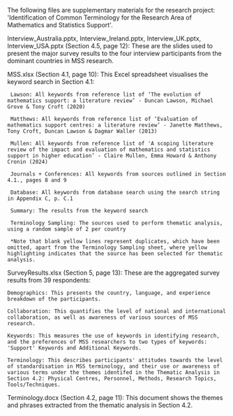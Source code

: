 The following files are supplementary materials for the research project: 'Identification of Common Terminology for the Research Area of Mathematics and Statistics Support'.

Interview_Australia.pptx, Interview_Ireland.pptx, Interview_UK.pptx, Interview_USA.pptx (Section 4.5, page 12): These are the slides used to present the major survey results to the four interview participants from the dominant countries in MSS research.

MSS.xlsx (Section 4.1, page 10): This Excel spreadsheet visualises the keyword search in Section 4.1:

     Lawson: All keywords from reference list of ‘The evolution of mathematics support: a literature review’ - Duncan Lawson, Michael Grove & Tony Croft (2020)
     
     Matthews: All keywords from reference list of ‘Evaluation of mathematics support centres: a literature review’ - Janette Matthews, Tony Croft, Duncan Lawson & Dagmar Waller (2013)
     
     Mullen: All keywords from reference list of 'A scoping literature review of the impact and evaluation of mathematics and statistics support in higher education’ - Claire Mullen, Emma Howard & Anthony Cronin (2024)
               
     Journals + Conferences: All keywords from sources outlined in Section 4.1., pages 8 and 9
    
     Database: All keywords from database search using the search string in Appendix C, p. C.1
    
     Summary: The results from the keyword search
    
     Terminology Sampling: The sources used to perform thematic analysis, using a random sample of 2 per country

     *Note that blank yellow lines represent duplicates, which have been omitted, apart from the Terminology Sampling sheet, where yellow highlighting indicates that the source has been selected for thematic analysis.


SurveyResults.xlsx (Section 5, page 13): These are the aggregated survey results from 39 respondents:

    Demographics: This presents the country, language, and experience breakdown of the participants.

    Collaboration: This quantifies the level of national and international collaboration, as well as awareness of various sources of MSS research.

    Keywords: This measures the use of keywords in identifying research, and the preferences of MSS researchers to two types of keywords: 'Support' Keywords and Additional Keywords.

    Terminology: This describes participants' attitudes towards the level of standardisation in MSS terminology, and their use or awareness of various terms under the themes identifed in the Thematic Analysis in Section 4.2: Physical Centres, Personnel, Methods, Research Topics, Tools/Techniques.


Terminology.docx (Section 4.2, page 11): This document shows the themes and phrases extracted from the thematic analysis in Section 4.2.
